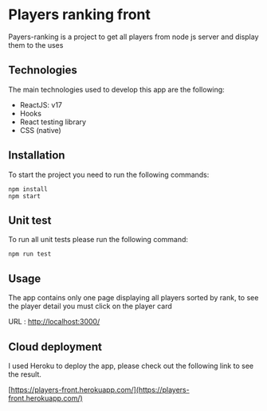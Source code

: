 # Players ranking front

Payers-ranking is a project to get all players from node js server and display them to the uses

## Technologies
The main technologies used to develop this app are the following:
- ReactJS: v17
- Hooks
- React testing library
- CSS (native)


## Installation
To start the project you need to run the following commands:
```
npm install
npm start
```
## Unit test
To run all unit tests please run the following command:
```
npm run test
```

## Usage
The app contains only one page displaying all players sorted by rank, to see the player detail you must click on the player card

URL : [http://localhost:3000/](http://localhost:3000/)

## Cloud deployment
I used Heroku to deploy the app, please check out the following link to see the result.

[https://players-front.herokuapp.com/](https://players-front.herokuapp.com/)
